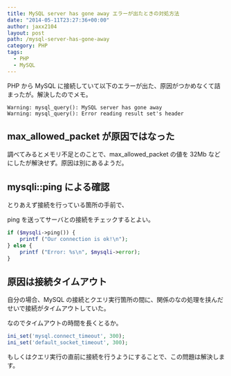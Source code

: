 ```yaml
---
title: MySQL server has gone away エラーが出たときの対処方法
date: "2014-05-11T23:27:36+00:00"
author: jaxx2104
layout: post
path: /mysql-server-has-gone-away
category: PHP
tags:
  - PHP
  - MySQL
---
```


PHP から MySQL に接続していて以下のエラーが出た、原因がつかめなくて詰まったが。解決したのでメモ。

```
Warning: mysql_query(): MySQL server has gone away
Warning: mysql_query(): Error reading result set's header
```

<!--more-->

## max_allowed_packet が原因ではなった

調べてみるとメモリ不足とのことで、max_allowed_packet の値を 32Mb などにしたが解決せず。原因は別にあるようだ。

## mysqli::ping による確認

とりあえず接続を行っている箇所の手前で、

ping を送ってサーバとの接続をチェックするとよい。

```php
if ($mysqli->ping()) {
    printf ("Our connection is ok!\n");
} else {
    printf ("Error: %s\n", $mysqli->error);
}
```

## 原因は接続タイムアウト

自分の場合、MySQL の接続とクエリ実行箇所の間に、関係のなの処理を挟んだせいで接続がタイムアウトしていた。

なのでタイムアウトの時間を長くとるか。

```php
ini_set('mysql.connect_timeout', 300);
ini_set('default_socket_timeout', 300);
```

もしくはクエリ実行の直前に接続を行うようにすることで、この問題は解決します。
